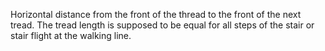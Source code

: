 Horizontal distance from the front of the thread to the front of the next tread. 
The tread length is supposed to be equal for all steps of the stair or stair flight at the walking line.
